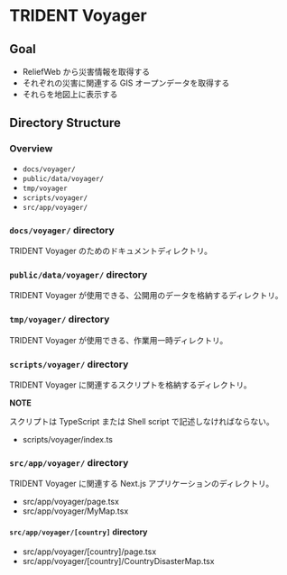 # TRIDENT Voyager

## Goal

- ReliefWeb から災害情報を取得する
- それぞれの災害に関連する GIS オープンデータを取得する
- それらを地図上に表示する

## Directory Structure

### Overview

- `docs/voyager/`
- `public/data/voyager/`
- `tmp/voyager`
- `scripts/voyager/`
- `src/app/voyager/`

### `docs/voyager/` directory

TRIDENT Voyager のためのドキュメントディレクトリ。

### `public/data/voyager/` directory

TRIDENT Voyager が使用できる、公開用のデータを格納するディレクトリ。

### `tmp/voyager/` directory

TRIDENT Voyager が使用できる、作業用一時ディレクトリ。

### `scripts/voyager/` directory

TRIDENT Voyager に関連するスクリプトを格納するディレクトリ。

**NOTE**

スクリプトは TypeScript または Shell script で記述しなければならない。

- scripts/voyager/index.ts

### `src/app/voyager/` directory

TRIDENT Voyager に関連する Next.js アプリケーションのディレクトリ。

- src/app/voyager/page.tsx
- src/app/voyager/MyMap.tsx

#### `src/app/voyager/[country]` directory

- src/app/voyager/[country]/page.tsx
- src/app/voyager/[country]/CountryDisasterMap.tsx
